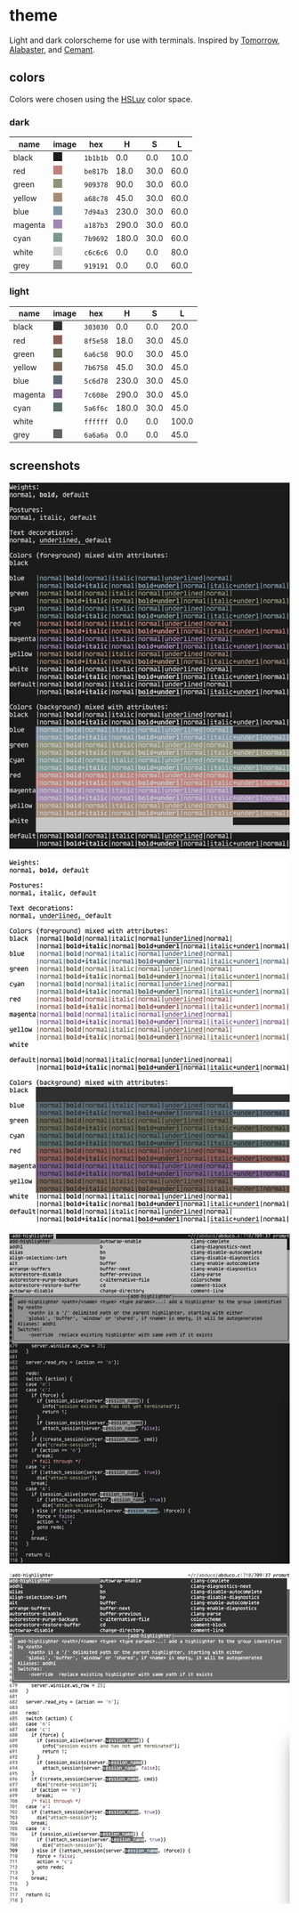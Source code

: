# theme

Light and dark colorscheme for use with terminals. Inspired by [Tomorrow](https://github.com/chriskempson/tomorrow-theme), [Alabaster](https://github.com/tonsky/sublime-scheme-alabaster), and [Cemant](https://github.com/blobject/cemant).

## colors

Colors were chosen using the [HSLuv](https://www.hsluv.org/) color space.

### dark

| name    | image                    | hex      | H     | S    | L     |
|---------|--------------------------|----------|-------|------|-------|
| black   | ![black](./pub/d0.png)   | `1b1b1b` |   0.0 |  0.0 |  10.0 |
| red     | ![red](./pub/d1.png)     | `be817b` |  18.0 | 30.0 |  60.0 |
| green   | ![green](./pub/d2.png)   | `909378` |  90.0 | 30.0 |  60.0 |
| yellow  | ![yellow](./pub/d3.png)  | `a68c78` |  45.0 | 30.0 |  60.0 |
| blue    | ![blue](./pub/d4.png)    | `7d94a3` | 230.0 | 30.0 |  60.0 |
| magenta | ![magenta](./pub/d5.png) | `a187b3` | 290.0 | 30.0 |  60.0 |
| cyan    | ![cyan](./pub/d6.png)    | `7b9692` | 180.0 | 30.0 |  60.0 |
| white   | ![white](./pub/d7.png)   | `c6c6c6` |   0.0 |  0.0 |  80.0 |
| grey    | ![grey](./pub/d8.png)    | `919191` |   0.0 |  0.0 |  60.0 |

### light

| name    | image                    | hex      | H     | S    | L     |
|---------|--------------------------|----------|-------|------|-------|
| black   | ![black](./pub/l0.png)   | `303030` |   0.0 |  0.0 |  20.0 |
| red     | ![red](./pub/l1.png)     | `8f5e58` |  18.0 | 30.0 |  45.0 |
| green   | ![green](./pub/l2.png)   | `6a6c58` |  90.0 | 30.0 |  45.0 |
| yellow  | ![yellow](./pub/l3.png)  | `7b6758` |  45.0 | 30.0 |  45.0 |
| blue    | ![blue](./pub/l4.png)    | `5c6d78` | 230.0 | 30.0 |  45.0 |
| magenta | ![magenta](./pub/l5.png) | `7c608e` | 290.0 | 30.0 |  45.0 |
| cyan    | ![cyan](./pub/l6.png)    | `5a6f6c` | 180.0 | 30.0 |  45.0 |
| white   | ![white](./pub/l7.png)   | `ffffff` |   0.0 |  0.0 | 100.0 |
| grey    | ![grey](./pub/l8.png)    | `6a6a6a` |   0.0 |  0.0 |  45.0 |

## screenshots

![Alacritty dark](./pub/da.png)

![Alacritty light](./pub/la.png)

![Kakoune dark](./pub/dk.png)

![Kakoune light](./pub/lk.png)
